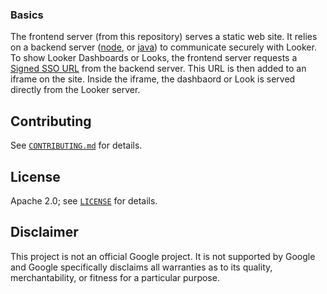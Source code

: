 ### Basics
The frontend server (from this repository) serves a static web site.  It relies on a backend server ([node](https://github.com/bytecodeio/LookerEmbeddedReference-Backend), or [java](https://github.com/bytecodeio/LookerEmbeddedReference-Backend-java)) to communicate securely with Looker.  To show Looker Dashboards or Looks, the frontend server requests a [Signed SSO URL](https://docs.looker.com/reference/embedding/sso-embed) from the backend server.  This URL is then added to an iframe on the site.  Inside the iframe, the dashbaord or Look is served directly from the Looker server. 



## Contributing

See [`CONTRIBUTING.md`](CONTRIBUTING.md) for details.

## License

Apache 2.0; see [`LICENSE`](LICENSE) for details.

## Disclaimer

This project is not an official Google project. It is not supported by
Google and Google specifically disclaims all warranties as to its quality,
merchantability, or fitness for a particular purpose.
